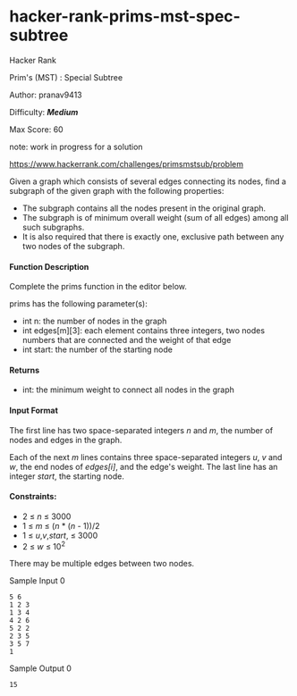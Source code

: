 # hacker-rank-prims-mst-spec-subtree


Hacker Rank


Prim's (MST) : Special Subtree


Author: pranav9413

Difficulty: ***Medium***

Max Score: 60

note: work in progress for a solution


https://www.hackerrank.com/challenges/primsmstsub/problem


Given a graph which consists of several edges connecting its nodes, find a subgraph of the given graph with the following properties:

- The subgraph contains all the nodes present in the original graph.
- The subgraph is of minimum overall weight (sum of all edges) among all such subgraphs.
- It is also required that there is exactly one, exclusive path between any two nodes of the subgraph.

#### Function Description

Complete the prims function in the editor below.

prims has the following parameter(s):

- int n: the number of nodes in the graph
- int edges[m][3]: each element contains three integers, two nodes numbers that are connected and the weight of that edge
- int start: the number of the starting node


#### Returns

- int: the minimum weight to connect all nodes in the graph


#### Input Format

The first line has two space-separated integers *n* and *m*, the number of nodes and edges in the graph.

Each of the next *m* lines contains three space-separated integers *u*, *v* and *w*, the end nodes of *edges[i]*, and the edge's weight.
The last line has an integer *start*, the starting node.


#### Constraints:

- 2 ≤ *n* ≤ 3000
- 1 ≤ *m* ≤ (*n* * (*n* - 1))/2
- 1 ≤ *u*,*v*,*start*, ≤ 3000
- 2 ≤ *w* ≤ 10<sup>2</sup>

There may be multiple edges between two nodes.

Sample Input 0

```
5 6
1 2 3
1 3 4
4 2 6
5 2 2
2 3 5
3 5 7
1
```

Sample Output 0

```
15
```
